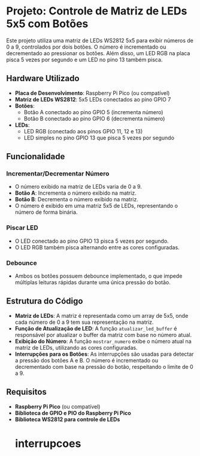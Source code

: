 
# Projeto: Controle de Matriz de LEDs 5x5 com Botões

Este projeto utiliza uma matriz de LEDs WS2812 5x5 para exibir números de 0 a 9, controlados por dois botões. O número é incrementado ou decrementado ao pressionar os botões. Além disso, um LED RGB na placa pisca 5 vezes por segundo e um LED no pino 13 também pisca.

## Hardware Utilizado

- **Placa de Desenvolvimento**: Raspberry Pi Pico (ou compatível)
- **Matriz de LEDs WS2812**: 5x5 LEDs conectados ao pino GPIO 7
- **Botões**:
  - Botão A conectado ao pino GPIO 5 (incrementa número)
  - Botão B conectado ao pino GPIO 6 (decrementa número)
- **LEDs**:
  - LED RGB (conectado aos pinos GPIO 11, 12 e 13)
  - LED simples no pino GPIO 13 que pisca 5 vezes por segundo

## Funcionalidade

### Incrementar/Decrementar Número
- O número exibido na matriz de LEDs varia de 0 a 9.
- **Botão A**: Incrementa o número exibido na matriz.
- **Botão B**: Decrementa o número exibido na matriz.
- O número é exibido em uma matriz 5x5 de LEDs, representando o número de forma binária.

### Piscar LED
- O LED conectado ao pino GPIO 13 pisca 5 vezes por segundo.
- O LED RGB também pisca alternando entre as cores configuradas.

### Debounce
- Ambos os botões possuem debounce implementado, o que impede múltiplas leituras rápidas durante uma única pressão do botão.

## Estrutura do Código

- **Matriz de LEDs**: A matriz é representada como um array de 5x5, onde cada número de 0 a 9 tem sua representação na matriz.
- **Função de Atualização de LED**: A função `atualizar_led_buffer` é responsável por atualizar o buffer da matriz com base no número atual.
- **Exibição do Número**: A função `mostrar_numero` exibe o número atual na matriz de LEDs, utilizando as cores configuradas.
- **Interrupções para os Botões**: As interrupções são usadas para detectar a pressão dos botões A e B. O número é incrementado ou decrementado com base na pressão do botão, respeitando o limite de 0 a 9.

## Requisitos

- **Raspberry Pi Pico** (ou compatível)
- **Biblioteca de GPIO e PIO do Raspberry Pi Pico**
- **Biblioteca WS2812 para controle de LEDs**
  # interrupcoes

